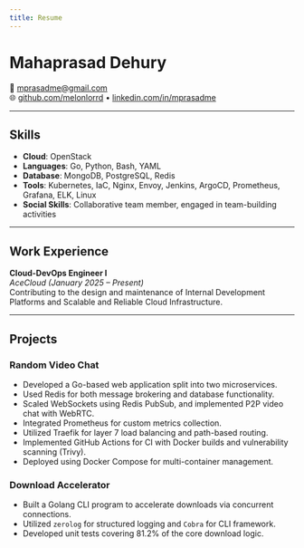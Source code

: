 ```yaml
---
title: Resume
---
```


# Mahaprasad Dehury

📧 mprasadme@gmail.com  
🌐 [github.com/melonlorrd](https://github.com/melonlorrd) • [linkedin.com/in/mprasadme](https://linkedin.com/in/mprasadme)

---

## Skills

- **Cloud**: OpenStack 
- **Languages**: Go, Python, Bash, YAML  
- **Database**: MongoDB, PostgreSQL, Redis 
- **Tools**: Kubernetes, IaC, Nginx, Envoy, Jenkins, ArgoCD, Prometheus, Grafana, ELK, Linux  
- **Social Skills**: Collaborative team member, engaged in team-building activities

---

## Work Experience

**Cloud-DevOps Engineer I**  
_AceCloud (January 2025 – Present)_  
Contributing to the design and maintenance of Internal Development Platforms and Scalable and Reliable Cloud Infrastructure.

---

## Projects

### Random Video Chat

- Developed a Go-based web application split into two microservices. 
- Used Redis for both message brokering and database functionality. 
- Scaled WebSockets using Redis PubSub, and implemented P2P video chat with WebRTC. 
- Integrated Prometheus for custom metrics collection. 
- Utilized Traefik for layer 7 load balancing and path-based routing. 
- Implemented GitHub Actions for CI with Docker builds and vulnerability scanning (Trivy). 
- Deployed using Docker Compose for multi-container management.

### Download Accelerator

- Built a Golang CLI program to accelerate downloads via concurrent connections. 
- Utilized `zerolog` for structured logging and `Cobra` for CLI framework. 
- Developed unit tests covering 81.2% of the core download logic.

